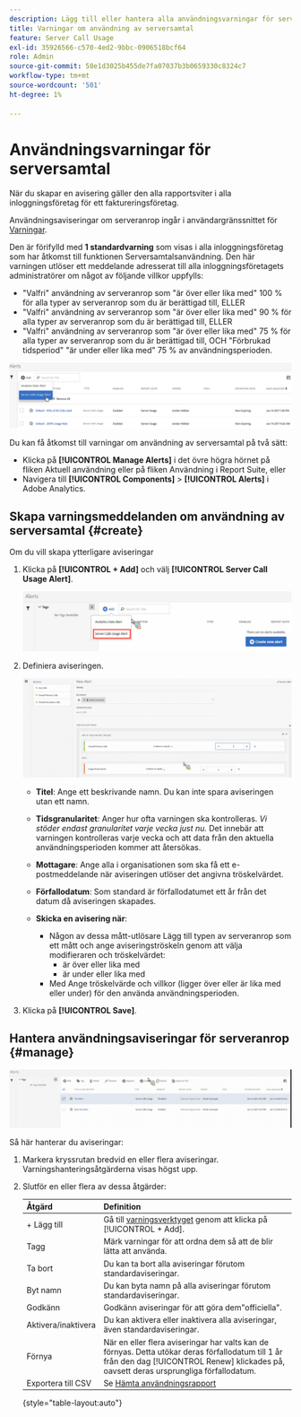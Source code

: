 ```yaml
---
description: Lägg till eller hantera alla användningsvarningar för servern. När du skapar en avisering gäller den alla rapportsviter i alla inloggningsföretag för ett faktureringsföretag.
title: Varningar om användning av serversamtal
feature: Server Call Usage
exl-id: 35926566-c570-4ed2-9bbc-0906518bcf64
role: Admin
source-git-commit: 58e1d3025b455de7fa07037b3b0659330c8324c7
workflow-type: tm+mt
source-wordcount: '501'
ht-degree: 1%

---
```


# Användningsvarningar för serversamtal

När du skapar en avisering gäller den alla rapportsviter i alla inloggningsföretag för ett faktureringsföretag.

Användningsaviseringar om serveranrop ingår i användargränssnittet för [Varningar](/help/analyze/analysis-workspace/c-intelligent-alerts/alert-manager.md).

Den är förifylld med **1 standardvarning** som visas i alla inloggningsföretag som har åtkomst till funktionen Serversamtalsanvändning. Den här varningen utlöser ett meddelande adresserat till alla inloggningsföretagets administratörer om något av följande villkor uppfylls:

* &quot;Valfri&quot; användning av serveranrop som &quot;är över eller lika med&quot; 100 % för alla typer av serveranrop som du är berättigad till, ELLER
* &quot;Valfri&quot; användning av serveranrop som &quot;är över eller lika med&quot; 90 % för alla typer av serveranrop som du är berättigad till, ELLER
* &quot;Valfri&quot; användning av serveranrop som &quot;är över eller lika med&quot; 75 % för alla typer av serveranrop som du är berättigad till, OCH &quot;Förbrukad tidsperiod&quot; &quot;är under eller lika med&quot; 75 % av användningsperioden.

![](/help/admin/admin/c-server-call-usage/assets/alerts.png)

Du kan få åtkomst till varningar om användning av serversamtal på två sätt:

* Klicka på **[!UICONTROL Manage Alerts]** i det övre högra hörnet på fliken Aktuell användning eller på fliken Användning i Report Suite, eller
* Navigera till **[!UICONTROL Components]** > **[!UICONTROL Alerts]** i Adobe Analytics.

## Skapa varningsmeddelanden om användning av serversamtal {#create}

Om du vill skapa ytterligare aviseringar

1. Klicka på **[!UICONTROL + Add]** och välj **[!UICONTROL Server Call Usage Alert]**.

   ![](/help/admin/admin/c-server-call-usage/assets/server_call_alert.png)

1. Definiera aviseringen.

   ![](/help/admin/admin/c-server-call-usage/assets/sc_alert.png)

   * **Titel**: Ange ett beskrivande namn. Du kan inte spara aviseringen utan ett namn.
   * **Tidsgranularitet**: Anger hur ofta varningen ska kontrolleras. *Vi stöder endast granularitet varje vecka just nu.* Det innebär att varningen kontrolleras varje vecka och att data från den aktuella användningsperioden kommer att återsökas.
   * **Mottagare**: Ange alla i organisationen som ska få ett e-postmeddelande när aviseringen utlöser det angivna tröskelvärdet.
   * **Förfallodatum**: Som standard är förfallodatumet ett år från det datum då aviseringen skapades.
   * **Skicka en avisering när**:

      * Någon av dessa mått-utlösare
Lägg till typen av serveranrop som ett mått och ange aviseringströskeln genom att välja modifieraren och tröskelvärdet:
         * är över eller lika med
         * är under eller lika med
      * Med
Ange tröskelvärde och villkor (ligger över eller är lika med eller under) för den använda användningsperioden.

1. Klicka på **[!UICONTROL Save]**.

## Hantera användningsaviseringar för serveranrop {#manage}

![](/help/admin/admin/c-server-call-usage/assets/alert_mgmt.png)

Så här hanterar du aviseringar:

1. Markera kryssrutan bredvid en eller flera aviseringar. Varningshanteringsåtgärderna visas högst upp.
1. Slutför en eller flera av dessa åtgärder:

   | Åtgärd | Definition |
   |--- |--- |
   | + Lägg till | Gå till [varningsverktyget](/help/admin/admin/c-server-call-usage/scu-alerts.md) genom att klicka på [!UICONTROL + Add]. |
   | Tagg | Märk varningar för att ordna dem så att de blir lätta att använda. |
   | Ta bort | Du kan ta bort alla aviseringar förutom standardaviseringar. |
   | Byt namn | Du kan byta namn på alla aviseringar förutom standardaviseringar. |
   | Godkänn | Godkänn aviseringar för att göra dem&quot;officiella&quot;. |
   | Aktivera/inaktivera | Du kan aktivera eller inaktivera alla aviseringar, även standardaviseringar. |
   | Förnya | När en eller flera aviseringar har valts kan de förnyas. Detta utökar deras förfallodatum till 1 år från den dag [!UICONTROL Renew] klickades på, oavsett deras ursprungliga förfallodatum. |
   | Exportera till CSV | Se [Hämta användningsrapport](/help/admin/admin/c-server-call-usage/report-suite-usage.md) |

   {style="table-layout:auto"}
